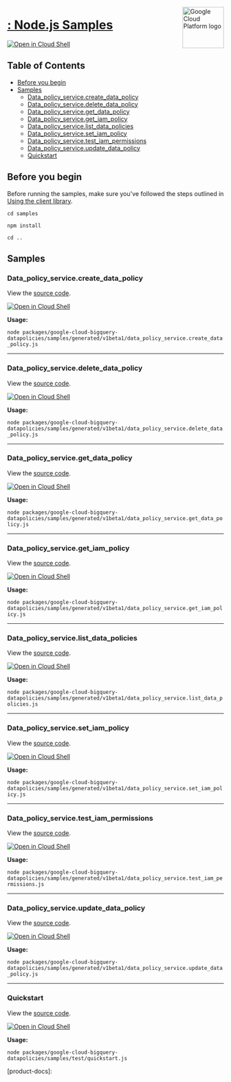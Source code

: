 [//]: # "This README.md file is auto-generated, all changes to this file will be lost."
[//]: # "To regenerate it, use `python -m synthtool`."
<img src="https://avatars2.githubusercontent.com/u/2810941?v=3&s=96" alt="Google Cloud Platform logo" title="Google Cloud Platform" align="right" height="96" width="96"/>

# [: Node.js Samples](https://github.com/googleapis/google-cloud-node)

[![Open in Cloud Shell][shell_img]][shell_link]



## Table of Contents

* [Before you begin](#before-you-begin)
* [Samples](#samples)
  * [Data_policy_service.create_data_policy](#data_policy_service.create_data_policy)
  * [Data_policy_service.delete_data_policy](#data_policy_service.delete_data_policy)
  * [Data_policy_service.get_data_policy](#data_policy_service.get_data_policy)
  * [Data_policy_service.get_iam_policy](#data_policy_service.get_iam_policy)
  * [Data_policy_service.list_data_policies](#data_policy_service.list_data_policies)
  * [Data_policy_service.set_iam_policy](#data_policy_service.set_iam_policy)
  * [Data_policy_service.test_iam_permissions](#data_policy_service.test_iam_permissions)
  * [Data_policy_service.update_data_policy](#data_policy_service.update_data_policy)
  * [Quickstart](#quickstart)

## Before you begin

Before running the samples, make sure you've followed the steps outlined in
[Using the client library](https://github.com/googleapis/google-cloud-node#using-the-client-library).

`cd samples`

`npm install`

`cd ..`

## Samples



### Data_policy_service.create_data_policy

View the [source code](https://github.com/googleapis/google-cloud-node/blob/main/packages/google-cloud-bigquery-datapolicies/samples/generated/v1beta1/data_policy_service.create_data_policy.js).

[![Open in Cloud Shell][shell_img]](https://console.cloud.google.com/cloudshell/open?git_repo=https://github.com/googleapis/google-cloud-node&page=editor&open_in_editor=packages/google-cloud-bigquery-datapolicies/samples/generated/v1beta1/data_policy_service.create_data_policy.js,samples/README.md)

__Usage:__


`node packages/google-cloud-bigquery-datapolicies/samples/generated/v1beta1/data_policy_service.create_data_policy.js`


-----




### Data_policy_service.delete_data_policy

View the [source code](https://github.com/googleapis/google-cloud-node/blob/main/packages/google-cloud-bigquery-datapolicies/samples/generated/v1beta1/data_policy_service.delete_data_policy.js).

[![Open in Cloud Shell][shell_img]](https://console.cloud.google.com/cloudshell/open?git_repo=https://github.com/googleapis/google-cloud-node&page=editor&open_in_editor=packages/google-cloud-bigquery-datapolicies/samples/generated/v1beta1/data_policy_service.delete_data_policy.js,samples/README.md)

__Usage:__


`node packages/google-cloud-bigquery-datapolicies/samples/generated/v1beta1/data_policy_service.delete_data_policy.js`


-----




### Data_policy_service.get_data_policy

View the [source code](https://github.com/googleapis/google-cloud-node/blob/main/packages/google-cloud-bigquery-datapolicies/samples/generated/v1beta1/data_policy_service.get_data_policy.js).

[![Open in Cloud Shell][shell_img]](https://console.cloud.google.com/cloudshell/open?git_repo=https://github.com/googleapis/google-cloud-node&page=editor&open_in_editor=packages/google-cloud-bigquery-datapolicies/samples/generated/v1beta1/data_policy_service.get_data_policy.js,samples/README.md)

__Usage:__


`node packages/google-cloud-bigquery-datapolicies/samples/generated/v1beta1/data_policy_service.get_data_policy.js`


-----




### Data_policy_service.get_iam_policy

View the [source code](https://github.com/googleapis/google-cloud-node/blob/main/packages/google-cloud-bigquery-datapolicies/samples/generated/v1beta1/data_policy_service.get_iam_policy.js).

[![Open in Cloud Shell][shell_img]](https://console.cloud.google.com/cloudshell/open?git_repo=https://github.com/googleapis/google-cloud-node&page=editor&open_in_editor=packages/google-cloud-bigquery-datapolicies/samples/generated/v1beta1/data_policy_service.get_iam_policy.js,samples/README.md)

__Usage:__


`node packages/google-cloud-bigquery-datapolicies/samples/generated/v1beta1/data_policy_service.get_iam_policy.js`


-----




### Data_policy_service.list_data_policies

View the [source code](https://github.com/googleapis/google-cloud-node/blob/main/packages/google-cloud-bigquery-datapolicies/samples/generated/v1beta1/data_policy_service.list_data_policies.js).

[![Open in Cloud Shell][shell_img]](https://console.cloud.google.com/cloudshell/open?git_repo=https://github.com/googleapis/google-cloud-node&page=editor&open_in_editor=packages/google-cloud-bigquery-datapolicies/samples/generated/v1beta1/data_policy_service.list_data_policies.js,samples/README.md)

__Usage:__


`node packages/google-cloud-bigquery-datapolicies/samples/generated/v1beta1/data_policy_service.list_data_policies.js`


-----




### Data_policy_service.set_iam_policy

View the [source code](https://github.com/googleapis/google-cloud-node/blob/main/packages/google-cloud-bigquery-datapolicies/samples/generated/v1beta1/data_policy_service.set_iam_policy.js).

[![Open in Cloud Shell][shell_img]](https://console.cloud.google.com/cloudshell/open?git_repo=https://github.com/googleapis/google-cloud-node&page=editor&open_in_editor=packages/google-cloud-bigquery-datapolicies/samples/generated/v1beta1/data_policy_service.set_iam_policy.js,samples/README.md)

__Usage:__


`node packages/google-cloud-bigquery-datapolicies/samples/generated/v1beta1/data_policy_service.set_iam_policy.js`


-----




### Data_policy_service.test_iam_permissions

View the [source code](https://github.com/googleapis/google-cloud-node/blob/main/packages/google-cloud-bigquery-datapolicies/samples/generated/v1beta1/data_policy_service.test_iam_permissions.js).

[![Open in Cloud Shell][shell_img]](https://console.cloud.google.com/cloudshell/open?git_repo=https://github.com/googleapis/google-cloud-node&page=editor&open_in_editor=packages/google-cloud-bigquery-datapolicies/samples/generated/v1beta1/data_policy_service.test_iam_permissions.js,samples/README.md)

__Usage:__


`node packages/google-cloud-bigquery-datapolicies/samples/generated/v1beta1/data_policy_service.test_iam_permissions.js`


-----




### Data_policy_service.update_data_policy

View the [source code](https://github.com/googleapis/google-cloud-node/blob/main/packages/google-cloud-bigquery-datapolicies/samples/generated/v1beta1/data_policy_service.update_data_policy.js).

[![Open in Cloud Shell][shell_img]](https://console.cloud.google.com/cloudshell/open?git_repo=https://github.com/googleapis/google-cloud-node&page=editor&open_in_editor=packages/google-cloud-bigquery-datapolicies/samples/generated/v1beta1/data_policy_service.update_data_policy.js,samples/README.md)

__Usage:__


`node packages/google-cloud-bigquery-datapolicies/samples/generated/v1beta1/data_policy_service.update_data_policy.js`


-----




### Quickstart

View the [source code](https://github.com/googleapis/google-cloud-node/blob/main/packages/google-cloud-bigquery-datapolicies/samples/test/quickstart.js).

[![Open in Cloud Shell][shell_img]](https://console.cloud.google.com/cloudshell/open?git_repo=https://github.com/googleapis/google-cloud-node&page=editor&open_in_editor=packages/google-cloud-bigquery-datapolicies/samples/test/quickstart.js,samples/README.md)

__Usage:__


`node packages/google-cloud-bigquery-datapolicies/samples/test/quickstart.js`






[shell_img]: https://gstatic.com/cloudssh/images/open-btn.png
[shell_link]: https://console.cloud.google.com/cloudshell/open?git_repo=https://github.com/googleapis/google-cloud-node&page=editor&open_in_editor=samples/README.md
[product-docs]: 
